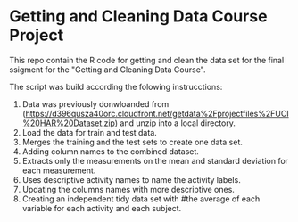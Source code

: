 # Getting and Cleaning Data Course Project

This repo contain the R code for getting and clean the data set for the final ssigment for the "Getting and Cleaning Data Course".

The script was build according the folowing instrucctions:

1. Data was previously donwloanded from (https://d396qusza40orc.cloudfront.net/getdata%2Fprojectfiles%2FUCI%20HAR%20Dataset.zip) and unzip into a local directory.
2. Load the data for train and test data.
3. Merges the training and the test sets to create one data set.
4. Adding column names to the combined dataset.
5. Extracts only the measurements on the mean and standard deviation for each measurement.
6. Uses descriptive activity names to name the activity labels.
7. Updating the columns names with more descriptive ones.
8. Creating an independent tidy data set with #the average of each variable for each activity and each subject. 
